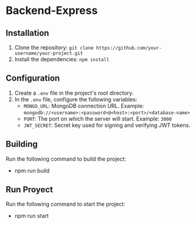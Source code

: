 # Backend-Express
## Installation

1. Clone the repository: `git clone https://github.com/your-username/your-project.git`
2. Install the dependencies: `npm install`

## Configuration

1. Create a `.env` file in the project's root directory.
2. In the `.env` file, configure the following variables:
   - `MONGO_URL`: MongoDB connection URL. Example: `mongodb://<username>:<password>@<host>:<port>/<database-name>`
   - `PORT`: The port on which the server will start. Example: `3000`
   - `JWT_SECRET`: Secret key used for signing and verifying JWT tokens.

## Building

Run the following command to build the project:

- npm run build 

## Run Proyect

Run the following command to start the project:

- npm run start






